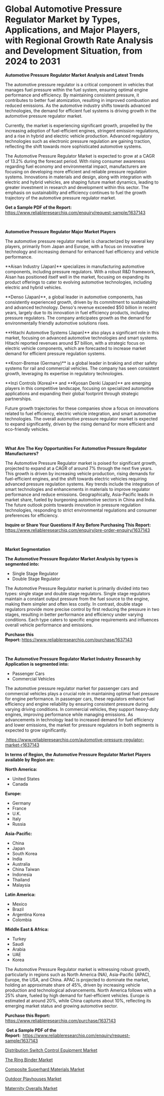 <p><h1>Global Automotive Pressure Regulator Market by Types, Applications, and Major Players, with Regional Growth Rate Analysis and Development Situation, from 2024 to 2031</h1></p><p><strong>Automotive Pressure Regulator Market Analysis and Latest Trends</strong></p>
<p><p>The automotive pressure regulator is a critical component in vehicles that manages fuel pressure within the fuel system, ensuring optimal engine performance and efficiency. By maintaining consistent pressure, it contributes to better fuel atomization, resulting in improved combustion and reduced emissions. As the automotive industry shifts towards advanced technologies, the demand for efficient fuel systems is driving growth in the automotive pressure regulator market.</p><p>Currently, the market is experiencing significant growth, propelled by the increasing adoption of fuel-efficient engines, stringent emission regulations, and a rise in hybrid and electric vehicle production. Advanced regulatory technologies such as electronic pressure regulation are gaining traction, reflecting the shift towards more sophisticated automotive systems.</p><p>The Automotive Pressure Regulator Market is expected to grow at a CAGR of 13.2% during the forecast period. With rising consumer awareness regarding fuel economy and environmental impact, manufacturers are focusing on developing more efficient and reliable pressure regulation systems. Innovations in materials and design, along with integration with electric and hybrid vehicles, are shaping future market dynamics, leading to greater investment in research and development within this sector. The emphasis on sustainability and efficiency continues to fuel the growth trajectory of the automotive pressure regulator market.</p></p>
<p><strong>Get a Sample PDF of the Report:&nbsp;</strong> <a href="https://www.reliableresearchiq.com/enquiry/request-sample/1637143">https://www.reliableresearchiq.com/enquiry/request-sample/1637143</a></p>
<p>&nbsp;</p>
<p><strong>Automotive Pressure Regulator Major Market Players</strong></p>
<p><p>The automotive pressure regulator market is characterized by several key players, primarily from Japan and Europe, with a focus on innovative technology and increasing demand for enhanced fuel efficiency and vehicle performance. </p><p>**Aisan Industry (Japan)** specializes in manufacturing automotive components, including pressure regulators. With a robust R&D framework, Aisan has positioned itself well in the market, focusing on expanding its product offerings to cater to evolving automotive technologies, including electric and hybrid vehicles.</p><p>**Denso (Japan)**, a global leader in automotive components, has consistently experienced growth, driven by its commitment to sustainability and advanced technology. Denso's revenue exceeded $50 billion in recent years, largely due to its innovation in fuel efficiency products, including pressure regulators. The company anticipates growth as the demand for environmentally friendly automotive solutions rises.</p><p>**Hitachi Automotive Systems (Japan)** also plays a significant role in this market, focusing on advanced automotive technologies and smart systems. Hitachi reported revenues around $7 billion, with a strategic focus on electric vehicle components, which are forecasted to increase market demand for efficient pressure regulation systems. </p><p>**Knorr-Bremse (Germany)** is a global leader in braking and other safety systems for rail and commercial vehicles. The company has seen consistent growth, leveraging its expertise in regulatory technologies. </p><p>**Inzi Controls (Korea)** and **Kyosan Denki (Japan)** are emerging players in this competitive landscape, focusing on specialized automotive applications and expanding their global footprint through strategic partnerships.</p><p>Future growth trajectories for these companies show a focus on innovations related to fuel efficiency, electric vehicle integration, and smart automotive technologies. The overall automotive pressure regulator market is expected to expand significantly, driven by the rising demand for more efficient and eco-friendly vehicles.</p></p>
<p>&nbsp;</p>
<p><strong>What Are The Key Opportunities For Automotive Pressure Regulator Manufacturers?</strong></p>
<p><p>The Automotive Pressure Regulator market is poised for significant growth, projected to expand at a CAGR of around 7% through the next five years. This growth is driven by increasing vehicle production, rising demands for fuel-efficient engines, and the shift towards electric vehicles requiring advanced pressure regulation systems. Key trends include the integration of smart technologies and enhancements in materials to improve regulator performance and reduce emissions. Geographically, Asia-Pacific leads in market share, fueled by burgeoning automotive sectors in China and India. The future outlook points towards innovation in pressure regulation technologies, responding to strict environmental regulations and consumer preferences for efficiency.</p></p>
<p><strong>Inquire or Share Your Questions If Any Before Purchasing This Report:</strong> <a href="https://www.reliableresearchiq.com/enquiry/pre-order-enquiry/1637143">https://www.reliableresearchiq.com/enquiry/pre-order-enquiry/1637143</a></p>
<p>&nbsp;</p>
<p><strong>Market Segmentation</strong></p>
<p><strong>The Automotive Pressure Regulator Market Analysis by types is segmented into:</strong></p>
<p><ul><li>Single Stage Regulator</li><li>Double Stage Regulator</li></ul></p>
<p><p>The Automotive Pressure Regulator market is primarily divided into two types: single stage and double stage regulators. Single stage regulators maintain a constant output pressure from the fuel source to the engine, making them simpler and often less costly. In contrast, double stage regulators provide more precise control by first reducing the pressure in two stages, resulting in better performance and efficiency under varying conditions. Each type caters to specific engine requirements and influences overall vehicle performance and emissions.</p></p>
<p><strong>Purchase this Report:&nbsp;</strong><a href="https://www.reliableresearchiq.com/purchase/1637143">https://www.reliableresearchiq.com/purchase/1637143</a></p>
<p>&nbsp;</p>
<p><strong>The Automotive Pressure Regulator Market Industry Research by Application is segmented into:</strong></p>
<p><ul><li>Passenger Cars</li><li>Commercial Vehicles</li></ul></p>
<p><p>The automotive pressure regulator market for passenger cars and commercial vehicles plays a crucial role in maintaining optimal fuel pressure for engine performance. In passenger cars, these regulators enhance fuel efficiency and engine reliability by ensuring consistent pressure during varying driving conditions. In commercial vehicles, they support heavy-duty engines, improving performance while managing emissions. As advancements in technology lead to increased demand for fuel efficiency and lower emissions, the market for pressure regulators in both segments is expected to grow significantly.</p></p>
<p><a href="https://www.reliableresearchiq.com/automotive-pressure-regulator-market-r1637143">&nbsp;https://www.reliableresearchiq.com/automotive-pressure-regulator-market-r1637143</a></p>
<p><strong>In terms of Region, the Automotive Pressure Regulator Market Players available by Region are:</strong></p>
<p>
    <p> <strong> North America: </strong>
        <ul>
            <li>United States</li>
            <li>Canada</li>
        </ul>
        </p> 
    <p> <strong> Europe: </strong>
        <ul>
            <li>Germany</li>
            <li>France</li>
            <li>U.K.</li>
            <li>Italy</li>
            <li>Russia</li>
        </ul>
        </p> 
    <p> <strong> Asia-Pacific: </strong>
        <ul>
            <li>China</li>
            <li>Japan</li>
            <li>South Korea</li>
            <li>India</li>
            <li>Australia</li>
            <li>China Taiwan</li>
            <li>Indonesia</li>
            <li>Thailand</li>
            <li>Malaysia</li>
        </ul>
        </p> 
    <p> <strong> Latin America: </strong>
        <ul>
            <li>Mexico</li>
            <li>Brazil</li>
            <li>Argentina Korea</li>
            <li>Colombia</li>
        </ul>
        </p> 
    <p> <strong> Middle East & Africa: </strong>
        <ul>
            <li>Turkey</li>
            <li>Saudi</li>
            <li>Arabia</li>
            <li>UAE</li>
            <li>Korea</li>
        </ul>
    </p>
    </p>
<p><p>The Automotive Pressure Regulator market is witnessing robust growth, particularly in regions such as North America (NA), Asia-Pacific (APAC), Europe, the USA, and China. APAC is projected to dominate the market, holding an approximate share of 45%, driven by increasing vehicle production and technological advancements. North America follows with a 25% share, fueled by high demand for fuel-efficient vehicles. Europe is estimated at around 20%, while China captures about 10%, reflecting its emerging market status and growing automotive sector.</p></p>
<p><strong>Purchase this Report: </strong><a href="https://www.reliableresearchiq.com/purchase/1637143">https://www.reliableresearchiq.com/purchase/1637143</a></p>
<p>&nbsp;<strong>Get a Sample PDF of the Report:&nbsp;&nbsp;</strong><a href="https://www.reliableresearchiq.com/enquiry/request-sample/1637143">https://www.reliableresearchiq.com/enquiry/request-sample/1637143</a></p>
<p><strong></strong></p>
<p><p><a href="https://medium.com/@carlosdytouglas8907667/distribution-switch-control-equipment-market-essentials-key-market-players-demand-drivers-and-34318f8997f5?postPublishedType=repub">Distribution Switch Control Equipment Market</a></p><p><a href="https://issuu.com/reportprime-2/docs/the-ring-binder-market-size-2030.pp_7fdcc4809861d2">The Ring Binder Market</a></p><p><a href="https://medium.com/@randolphrjaskolski96575/composite-superhard-materials-industry-insights-report-analyzing-composite-superhard-materials-329f0ae7a22c">Composite Superhard Materials Market</a></p><p><a href="https://www.linkedin.com/pulse/what-growth-drivers-outdoor-playhouses-market-comprehensive-qoere?trackingId=IE2rg9RFRB6sLy55cTztKw%3D%3D">Outdoor Playhouses Market</a></p><p><a href="https://www.linkedin.com/pulse/global-maternity-overalls-market-size-share-analysis-hzhne?trackingId=6rKDKLBSSO6A4xxYH337TQ%3D%3D">Maternity Overalls Market</a></p></p>